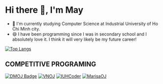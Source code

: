 # Hi there 👋, I'm May
- 🌱 I'm currently studying Computer Science at Industrial University of Ho Chi Minh city.
- 😄 I have been programming since I was in secondary school and I absolutely love it. I think it will very likely be my future career!

[![Top Langs](https://github-readme-stats.vercel.app/api/top-langs/?username=Thanhmay2406)](https://github.com/Thanhmay2406/github-readme-stats)

## COMPETITIVE PROGRAMING
[![DMOJ Badge](http://mosesxu.ca/judge-badge/codeforces/icecream123)](https://codeforces.com/profile/icecream123) [![VNOJ](https://img.shields.io/badge/VNOJ-1194-808080)](https://oj.vnoi.info/user/thanhmay2406) [![IUHCoder](https://img.shields.io/badge/IUHCoder-1532-03A89E)](https://oj.iuhcoder.com/user/Thanhmay2005) [![MarisaOJ](https://img.shields.io/badge/MarisaOJ-grey)](https://marisaoj.com/user/Thanhmay2005/submissions)


<!--
**Thanhmay2406/Thanhmay2406** is a ✨ _special_ ✨ repository because its `README.md` (this file) appears on your GitHub profile.
![Codeforces Stats](https://codeforces-readme-stats.vercel.app/api/card?username=icecream123)
Here are some ideas to get you started:

- 🔭 I’m currently working on ...
- 🌱 I’m currently learning ...
- 👯 I’m looking to collaborate on ...
- 🤔 I’m looking for help with ...
- 💬 Ask me about ...
- 📫 How to reach me: ...
- 😄 Pronouns: ...
- ⚡ Fun fact: ...
-->
